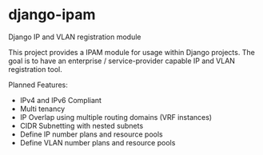# django-ipam
Django IP and VLAN registration module

This project provides a IPAM module for usage within Django projects. The goal is to have an enterprise / service-provider capable IP and VLAN registration tool.

Planned Features:

* IPv4 and IPv6 Compliant
* Multi tenancy
* IP Overlap using multiple routing domains (VRF instances)
* CIDR Subnetting with nested subnets
* Define IP number plans and resource pools
* Define VLAN number plans and resource pools
